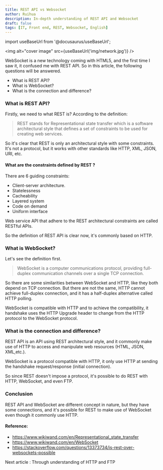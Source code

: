 ```yaml
---
title: REST API vs Websocket
author: Ruihua
description: In-depth understanding of REST API and Websocket
draft: false
tags: [IT, Front end, REST, Websocket, English]
---
```


import useBaseUrl from '@docusaurus/useBaseUrl';

<img alt="cover image" src={useBaseUrl('img/network.jpg')} />

WebSocket is a new technology coming with HTML5, and the first time I saw it, it confused me with REST API. So in this article, the following questions will be answered.

- What is REST API?
- What is WebSocket?
- What is the connection and difference?

<!--truncate-->

### What is REST API?

Firstly, we need to what REST is? According to the definition:

> REST stands for Representational state transfer which is a software architectural style that defines a set of constraints to be used for creating web services.

So it's clear that REST is only an architectural style with some constraints. It's not a protocol, but it works with other standards like HTTP, XML, JSON, URI, etc.

#### What are the constraints defined by REST ?

There are 6 guiding constraints:

- Client-server architecture.
- Statelessness
- Cacheability
- Layered system
- Code on demand
- Uniform interface

Web service API that adhere to the REST architectural constraints are called RESTful APIs.

So the definition of REST API is clear now, it's commonly based on HTTP.

### What is WebSocket?

Let's see the definition first.

> WebSocket is a computer communications protocol, providing full-duplex communication channels over a single TCP connection.

So there are some similarities between WebSocket and HTTP, like they both depend on TCP connection. But there are not the same, HTTP cannot achieve full-duplex connection, and it has a half-duplex alternative called HTTP polling.

WebSocket is compatible with HTTP and to achieve the compatibility, it handshake uses the HTTP Upgrade header to change from the HTTP protocol to the WebSocket protocol.

### What is the connection and difference?

REST API is an API using REST architectural style, and it commonly make use of HTTP to access and manipulate web resources (HTML, JSON, XML,etc.).

WebSocket is a protocol compatible with HTTP, it only use HTTP at sending the handshake request/response (initial connection).

So since REST doesn't impose a protocol, it's possible to do REST with HTTP, WebSocket, and even FTP.

### Conclusion

REST API and WebSocket are different concept in nature, but they have some connections, and it's possible for REST to make use of WebSocket even though it commonly use HTTP.

#### Reference:

- https://www.wikiwand.com/en/Representational_state_transfer
- https://www.wikiwand.com/en/WebSocket
- https://stackoverflow.com/questions/13373734/is-rest-over-websockets-possible

Next article : Through understanding of HTTP and FTP
